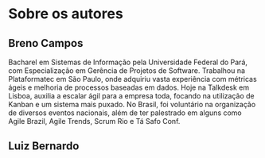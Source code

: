 # Sobre os autores

## Breno Campos

Bacharel em Sistemas de Informação pela Universidade Federal do Pará, com Especialização em Gerência de Projetos de Software. Trabalhou na Plataformatec em São Paulo, onde adquiriu vasta experiência com métricas ágeis e melhoria de processos baseadas em dados. Hoje na Talkdesk em Lisboa, auxilia a escalar ágil para a empresa toda, focando na utilização de Kanban e um sistema mais puxado.
No Brasil, foi voluntário na organização de diversos eventos nacionais, além de ter palestrado em alguns como Agile Brazil, Agile Trends, Scrum Rio e Tá Safo Conf.

## Luiz Bernardo